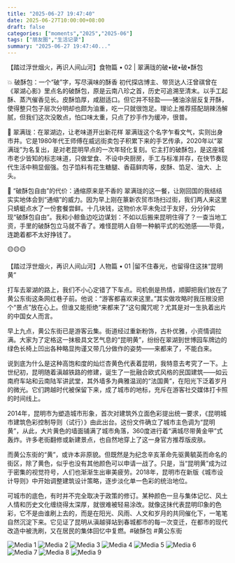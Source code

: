 ```yaml
---
title: "2025-06-27 19:47:40"
date: 2025-06-27T10:00:00+08:00
draft: false
categories: ["moments","2025","2025-06"]
tags: ["朋友圈","生活记录"]
summary: "2025-06-27 19:47:40..."
---
```


【踏过浮世烟火，再识人间山河】食物篇 • 02 | 翠满珑的破•破•破•酥包

💥 破酥包：一个“破”字，写尽滇味的酥香
初代探店博主、带货达人汪曾祺曾在《翠湖心影》里点名的破酥包，原是云南八珍之首，历史可追溯至清末。以手工起酥、蒸汽催香见长。皮酥馅厚，咸甜适口。但它并不轻盈——猪油涂层反复开酥，使得整只包子层次分明却也颇为油重，吃一只就很饱足。理论上推荐搭配胡辣汤解腻，但我们这次没敢点，怕口味太重，只点了抄手作为缓冲，很普。

🌿 翠满珑：在翠湖边，让老味道开出新花样
翠满珑这个名字乍看文气，实则出身市井。它是1980年代王师傅在威远街卖包子积累下来的手艺传承，2020年以“翠满珑”为名复出，是对老昆明早点的一次年轻化复刻。它主打的破酥包，是这座城市老少皆知的标志味道，只做堂食、不设中央厨房，手工与标准并存，在快节奏现代生活中稍显倔强。包子馅料有花生糖腿、香菇鲜肉等，皮酥、馅足、油大、上头。

🥲 “破酥包自由”的代价：通缩原来是不香的
翠满珑的这一餐，让刚回国的我结结实实地体会到“通缩”的威力。因为早上刚在篆新农贸市场扫过街，我们两人来这里只蜻蜓点水了一份套餐尝鲜。十几块钱，这物价水平未免过于友好，分分钟实现“破酥包自由”。我和小鲸鱼边吃边谋划：不如以后搬来昆明住得了？一查当地工资，手里的破酥包立马就不香了。难怪昆明人自带一种躺平式的松弛感——毕竟，连跪着都不太好挣钱了。

🟡🟡🟡

【踏过浮世烟火，再识人间山河】人物篇 • 01 |
​留不住春光，也留得住这抹“昆明黄”

打车去翠湖的路上，我们不小心定错了下车点。司机倒是热情，顺脚把我们放在了黄公东街这条网红巷子前。他说：“游客都喜欢来这里。”其实做攻略时我压根没把个“景点”放在心上。但谁又能拒绝“来都来了”这句魔咒呢？尤其是对一生执着出片的中国女人而言。

早上九点，黄公东街已是游客云集。街道经过重新粉饰，古朴优雅，小资情调拉满。大家为了定格这一抹极具文艺气息的“昆明黄”，纷纷在翠湖到世博园车牌边的绿色长椅上凹出各种略显拘谨又带几分做作的姿势——来都来了，不能白来。

说到底为什么是这种高饱和度的灿烂杏黄色代表着昆明，我特意去考究了一下。上世纪初，昆明随着滇越铁路的修建，诞生了一批融合欧式风格的民国建筑——如云南府车站和云南陆军讲武堂，其外墙多为典雅温润的“法国黄”，在阳光下泛着岁月的微光。它们跨越时代被保留下来，成了城市的地标，充斥在游客社交媒体打卡照的时间线上。

2014年，昆明市为塑造城市形象，首次对建筑外立面色彩提出统一要求，《昆明城市建筑色彩控制导则（试行）》由此出台。这份文件确立了城市主色调为“昆明黄”，从此，大片黄色的墙面铺满了城市角落，360度进行着“满城尽带黄金甲”式轰炸。许多老街翻修或新建景点，也自然地穿上了这一身官方推荐版皮肤。

而黄公东街的“黄”，或许本非原貌。但既然是为纪念辛亥革命先驱黄毓英而命名的街区，除了黄色，似乎也没有其他颜色可以申请一战了。只是，当“昆明黄”成为过于密集的视觉符号，人们也渐渐生出审美疲劳。2018年，昆明市在新版《城市设计导则》中开始调整建筑设计策略，逐步淡化单一色彩的统治地位。

可城市的底色，有时并不完全取决于政策的修订。某种颜色一旦与集体记忆、风土人情和历史文化缠绕得太深厚，就很难被轻易涂改。就像这抹代表昆明印象的色彩，它不是由谁刷上去的，而是在阳光、风雨、人文和岁月的共同催化下，一笔笔自然沉淀下来。它见证了昆明从滇越驿站到春城都市的每一次变迁，在都市的现代改造中被洗刷，又在居民的集体回忆中复燃。
​
​#破酥包
​#黄公东街

![Media 1](/Moments/photos/2025-06-27/202506271947400.jpg)
![Media 2](/Moments/photos/2025-06-27/202506271947401.jpg)
![Media 3](/Moments/photos/2025-06-27/202506271947402.jpg)
![Media 4](/Moments/photos/2025-06-27/202506271947403.jpg)
![Media 5](/Moments/photos/2025-06-27/202506271947404.jpg)
![Media 6](/Moments/photos/2025-06-27/202506271947405.jpg)
![Media 7](/Moments/photos/2025-06-27/202506271947406.jpg)
![Media 8](/Moments/photos/2025-06-27/202506271947407.jpg)
![Media 9](/Moments/photos/2025-06-27/202506271947408.jpg)


